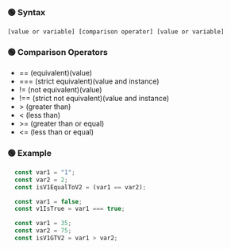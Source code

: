 ### 🟢 Syntax
```
[value or variable] [comparison operator] [value or variable]
```


### 🟢 Comparison Operators
  - == (equivalent)(value)
  - === (strict equivalent)(value and instance)
  - != (not equivalent)(value)
  - !== (strict not equivalent)(value and instance)
  - \> (greater than)
  - < (less than)
  - \>= (greater than or equal)
  - <= (less than or equal)



### 🟢 Example
```JavaScript
  const var1 = "1";
  const var2 = 2;
  const isV1EqualToV2 = (var1 == var2);
```
```JavaScript
  const var1 = false;
  const v1IsTrue = var1 === true;
```
```JavaScript
  const var1 = 35;
  const var2 = 75;
  const isV1GTV2 = var1 > var2;
```